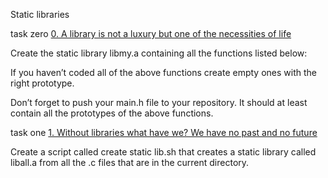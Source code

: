Static libraries

task zero
[0. A library is not a luxury but one of the necessities of life](libmy.a)
 
Create the static library libmy.a containing all the functions listed below:
 
If you haven’t coded all of the above functions create empty ones with the right prototype.
 
Don’t forget to push your main.h file to your repository. It should at least contain all the prototypes of the above functions.

task one 
[1. Without libraries what have we? We have no past and no future](create_static_lib.sh)
 
Create a script called create static lib.sh that creates a static library called liball.a from all the .c files that are in the current directory.


